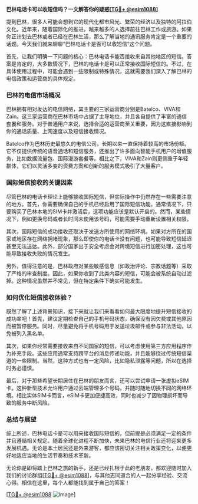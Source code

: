 **巴林电话卡可以收短信吗？一文解答你的疑惑[[TG💪+ @esim1088](https://t.me/s/esim1088)]**

提到巴林，很多人可能会想到它的现代化都市风光、繁荣的经济以及独特的阿拉伯文化。近年来，随着国际化的推进，越来越多的人选择前往巴林工作或旅游。如果你正计划去巴林或者已经在巴林生活，那么了解当地的通讯服务肯定是一个重要的话题。今天我们就来聊聊“巴林电话卡是否可以收短信”这个问题。

首先，让我们明确一下问题的核心：巴林电话卡能否接收来自其他地区的短信。答案是肯定的，大多数情况下，巴林的电话卡是可以正常接收国际短信的。不过，在具体使用过程中，可能会遇到一些限制或特殊情况，这就需要我们深入了解巴林的电信政策和运营商的具体规定。

### 巴林的电信市场概况

巴林拥有相对发达的电信网络，其主要的三家运营商分别是Batelco、VIVA和Zain。这三家运营商在巴林市场中占据了主导地位，并且各自提供了丰富的通信套餐和服务。对于普通用户来说，选择合适的运营商至关重要，因为这直接影响到你的通话质量、上网速度以及短信接收情况。

Batelco作为巴林历史最悠久的电信公司，长期以来一直保持着较高的市场份额。它不仅提供传统的语音通话和短信服务，还推出了许多面向智能手机用户的增值服务，比如数据流量包、国际漫游套餐等。相比之下，VIVA和Zain则更侧重于年轻群体，它们以灵活多变的资费方案和创新的服务模式吸引了大量客户。

### 国际短信接收的关键因素

尽管巴林的电话卡理论上能够接收国际短信，但实际操作中仍然存在一些需要注意的地方。首先，你需要确保自己的手机已经启用了国际短信功能。通常情况下，只要购买了巴林本地的SIM卡并激活后，这项功能应该是默认开启的。然而，某些情况下，例如更换号码或者长时间未使用该号码，可能需要手动重新设置相关权限。

其次，国际短信的成功接收还取决于发送方所使用的网络环境。如果对方所在的国家或地区存在网络拥堵现象，那么即使你的电话卡没有问题，也可能导致短信延迟甚至无法送达。此外，部分国家出于安全考虑会对跨境短信进行加密处理，这也可能导致接收失败的情况发生。

另外，值得注意的是，巴林政府对某些敏感信息（如政治评论、宗教话题等）采取了严格的审查制度。因此，如果你收到了此类内容的短信，可能会被系统自动过滤掉。这种情况虽然并不常见，但在特定条件下确实可能发生。

### 如何优化短信接收体验？

既然了解了上述背景知识，接下来就让我们来看看如何最大限度地提升短信接收的成功率吧！首先，建议定期检查自己的手机号码状态，确保没有因欠费或其他原因而被暂停服务。同时，尽量避免将手机号码用于发送垃圾邮件或参与非法活动，以免被列入黑名单。

其次，如果你经常需要接收来自不同国家的短信，可以考虑使用第三方应用程序作为补充手段。这些应用通常支持跨平台的消息传递功能，并且能够绕过传统短信渠道的一些限制。当然，这种方式也有一定风险，比如隐私泄露等问题，所以在选择时务必谨慎。

最后，对于那些希望长期居住在巴林的朋友而言，还可以尝试申请一张虚拟eSIM卡。这种新型技术允许用户通过云端管理多个号码，并随时随地切换不同的网络环境。相比实体SIM卡而言，eSIM卡更加便捷高效，同时也减少了因物理损坏而导致的服务中断风险。

### 总结与展望

综上所述，巴林电话卡是可以用来接收国际短信的，但前提是必须满足一定的条件并且遵循相关规定。随着全球化进程不断加快，未来巴林的电信行业还将迎来更多发展机遇。无论是本土居民还是外来游客，都应该密切关注相关政策变化，以便更好地适应当地的生活节奏和技术革新。

无论你是即将踏上巴林之旅的新手，还是已经扎根于此的老朋友，都欢迎随时加入我们的讨论群组[[TG💪+ @esim1088](https://t.me/s/esim1088)]，与其他志同道合的人一起分享经验、交流心得。相信在这里，每个人都能找到属于自己的答案！

[[TG💪+ @esim1088](https://t.me/s/esim1088) ![Image](https://i.postimg.cc/4NQfJmqS/Snipaste-2025-05-13-00-14-12.png)]